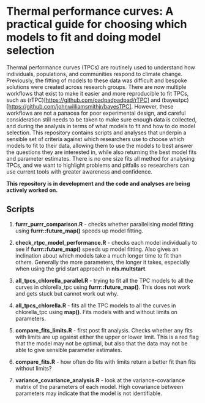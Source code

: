 # Thermal performance curves: A practical guide for choosing which models to fit and doing model selection

Thermal performance curves (TPCs) are routinely used to understand how individuals, populations, and communities respond to climate change. Previously, the fitting of models to these data was difficult and bespoke solutions were created across research groups. There are now multiple workflows that exist to make it easier and more reproducible to fit TPCs, such as (rTPC)[https://github.com/padpadpadpad/rTPC] and (bayestpc)[https://github.com/johnwilliamsmithjr/bayesTPC]. However, these workflows are not a panacea for poor experimental design, and careful consideration still needs to be taken to make sure enough data is collected, and during the analysis in terms of what models to fit and how to do model selection. This repository contains scripts and analyses that underpin a sensible set of criteria against which researchers use to choose which models to fit to their data, allowing them to use the models to best answer the questions they are interested in, while also returning the best model fits and parameter estimates. There is no one size fits all method for analysing TPCs, and we want to highlight problems and pitfalls so researchers can use current tools with greater awareness and confidence.

**This repository is in development and the code and analyses are being actively worked on.**

## Scripts

1. **furrr_purrr_comparison.R** - checks whether parallelising model fitting using **furrr::future_map()** speeds up model fitting. 

2. **check_rtpc_model_performance.R** - checks each model individually to see if **furrr::future_map()** speeds up model fitting. Also gives an inclination about which models take a much longer time to fit than others. Generally the more parameters, the longer it takes, especially when using the grid start approach in **nls.multstart**. 

3. **all_tpcs_chlorella_parallel.R** - trying to fit all the TPC models to all the curves in chlorella_tpc using **furrr::future_map()**. This does not work and gets stuck but cannot work out why.

4. **all_tpcs_chlorella.R** - fits all the TPC models to all the curves in chlorella_tpc using **map()**. Fits models with and without limits on parameters.

5. **compare_fits_limits.R** - first post fit analysis. Checks whether any fits with limits are up against either the upper or lower limit. This is a red flag that the model may not be optimal, but also that the data may not be able to give sensible parameter estimates.

6. **compare_fits.R** - how often do fits with limits return a better fit than fits without limits?

6. **variance_covariance_analysis.R** - look at the variance-covariance matrix of the parameters of each model. High covariance between parameters may indicate that the model is not identifiable.